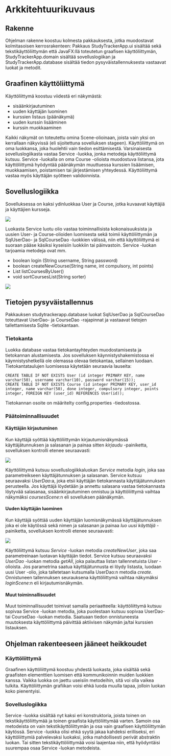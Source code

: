 # Arkkitehtuurikuvaus
## Rakenne

Ohjelman rakenne koostuu kolmesta pakkauksesta, jotka muodostavat kolmitasoisen kerrosrakenteen: Pakkaus StudyTrackerApp.ui sisältää sekä tekstikäyttöliittymän että JavaFX:llä toteutetun graafisen käyttöliittymän, StudyTrackerApp.domain sisältää sovelluslogiikan ja StudyTrackerApp.database sisältää tiedon pysyväistallennuksesta vastaavat luokat ja metodit.

## Graafinen käyttöliittymä

Käyttöliittymä koostuu viidestä eri näkymästä:
* sisäänkirjautuminen
* uuden käyttäjän luominen
* kurssien listaus (päänäkymä)
* uuden kurssin lisääminen
* kurssin muokkaaminen

Kaikki näkymät on toteutettu omina Scene-olioinaan, joista vain yksi on kerrallaan näkyvissä (eli sijoitettuna sovelluksen stageen). Käyttöliittymä on oma luokkansa, joka huolehtii vain tiedon esittämisestä. Varsinaisesta sovelluslogiikasta vastaa Service -luokka, jonka metodeja käyttöliittymä kutsuu. Service -luokalla on oma Course -olioista muodostuva listansa, jota käyttöliittymä hyödyntää päänäkymän muuttuessa kurssien lisäämisen, muokkaamisen, poistamisen tai järjestämisen yhteydessä. Käyttöliittymä vastaa myös käyttäjän syötteen validoinnista.

## Sovelluslogiikka

Sovelluksessa on kaksi ydinluokkaa User ja Course, jotka kuvaavat käyttäjiä ja käyttäjien kursseja. 

<img src="https://raw.githubusercontent.com/Niddis/Ohjelmistotekniikka2019/master/dokumentointi/kuvat/Ohte_userAndCourse.png">

Luokasta Service  luotu olio vastaa toiminnallisista kokonaisuuksista ja uusien User- ja Course-olioiden luomisesta sekä toimii käyttöliittymän ja SqlUserDao- ja SqlCourseDao -luokkien välissä, niin että käyttöliittymä ei suoraan pääse käsiksi kyseisiin luokkiin tai päinvastoin. Service -luokan tarjoamia metodeja ovat mm.

* boolean login (String username, String password)
* boolean createNewCourse(String name, int compulsory, int points)
* List<Course> listCoursesByUser()
* void sortCoursesList(String sorter)

<img src="https://raw.githubusercontent.com/Niddis/Ohjelmistotekniikka2019/master/dokumentointi/kuvat/luokkakaavio.png">

## Tietojen pysyväistallennus

Pakkauksen studytrackerapp.database luokat SqlUserDao ja SqlCourseDao toteuttavat UserDao- ja CourseDao -rajapinnat ja  vastaavat tietojen tallettamisesta Sqlite -tietokantaan.

### Tietokanta

Luokka database vastaa tietokantayhteyden muodostamisesta ja tietokannan alustamisesta. Jos sovelluksen käynnistyshakemistossa ei käynnistyshetkellä ole olemassa olevaa tietokantaa, sellainen luodaan. Tietokantataulujen luomisessa käytetään seuraavia lauseita:
```
CREATE TABLE IF NOT EXISTS User (id integer PRIMARY KEY, name varchar(50), username varchar(10), password varchar(15));
CREATE TABLE IF NOT EXISTS Course (id integer PRIMARY KEY, user_id integer, name varchar(50), done integer, compulsory integer, points integer, FOREIGN KEY (user_id) REFERENCES User(id));
```
Tietokannan osoite on määritelty config.properties -tiedostossa.

### Päätoiminnallisuudet
#### Käyttäjän kirjautuminen

Kun käyttäjä syöttää käyttöliittymän kirjautumisnäkymässä käyttäjätunnuksen ja salasanan ja painaa sitten *kirjaudu* -painiketta, sovelluksen kontrolli etenee seuraavasti:

<img src="https://raw.githubusercontent.com/Niddis/Ohjelmistotekniikka2019/master/dokumentointi/kuvat/Ohte_login.png">

Käyttöliittymä kutsuu sovelluslogiikkaluokan *Service* metodia *login*, joka saa parametreikseen käyttäjätunnuksen ja salasanan. Service kutsuu seuraavaksi *UserDao*:a, joka etsii käyttäjän tietokannasta käyttäjätunnuksen perusteella. Jos käyttäjä löydetään ja annettu salasana vastaa tietokannasta löytyvää salasanaa, sisäänkirjautuminen onnistuu ja käyttöliittymä vaihtaa näkymäksi *coursesScene*:n eli sovelluksen päänäkymän.

#### Uuden käyttäjän luominen

Kun käyttäjä syöttää uuden käyttäjän luomisnäkymässä käyttäjätunnuksen joka ei ole käytössä sekä nimen ja salasanan ja painaa *luo uusi käyttäjä* -painiketta, sovelluksen kontrolli etenee seuraavasti:

<img src="https://raw.githubusercontent.com/Niddis/Ohjelmistotekniikka2019/master/dokumentointi/kuvat/Ohte_newUser.png">

Käyttöliittymä kutsuu *Service* -luokan metodia *createNewUser*, joka saa parametreinaan luotavan käyttäjän tiedot. Service kutsuu seuraavaksi *UserDao* -luokan metodia *getAll*, joka palauttaa listan tallennetuista *User* -olioista. Jos parametrina saatua käyttäjätunnusta ei löydy listasta, luodaan uusi User -olio, joka talletetaan kutsumalla UserDao:n metodia *create*. Onnistuneen tallennuksen seurauksena käyttöliittymä vaihtaa näkymäksi *loginScene*:n eli kirjautumisnäkymän.

#### Muut toiminnallisuudet

Muut toiminnallisuudet toimivat samalla periaatteella: käyttöliittymä kutsuu sopivaa Service -luokan metodia, joka puolestaan kutsuu sopivaa UserDao- tai CourseDao -luokan metodia. Saatuaan tiedon onnistuneesta muutoksesta käyttöliittymä päivittää aktiivisen näkymän ja/tai kurssien listauksen.

## Ohjelman rakenteeseen jääneet heikkoudet
### Käyttöliittymä
Graafinen käyttöliittymä koostuu yhdestä luokasta, joka sisältää sekä graafisten elementtien luomisen että kommunikoinnin muiden luokkien kanssa. Vaikka luokka on jaettu useisiin metodeihin, sitä voi olla vaikea tulkita. Käyttöliittymän grafiikan voisi ehkä luoda muulla tapaa, jolloin luokan koko pienentyisi.

### Sovelluslogiikka

Service -luokka sisältää nyt kaksi eri konstruktoria, joista toinen on tekstikäyttöliittymää ja toinen graafista käyttöliittymää varten. Samoin osa metodeista on vain tekstikäyttöliittymän ja osa vain graafisen käyttöliittymän käytössä. Service -luokka olisi ehkä syytä jakaa kahdeksi erilliseksi, eri käyttöliittymiä palvelevaksi luokaksi, jotka mahdollisesti perivät abstraktin luokan. Tai sitten tekstikäyttöliittymää voisi laajentaa niin, että hyödyntäisi suurempaa osaa Service -luokan metodeista.